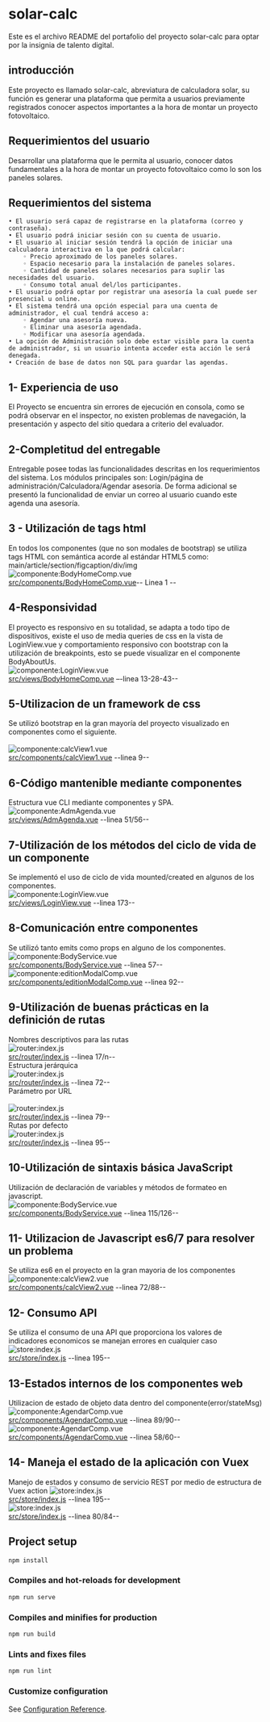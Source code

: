 # solar-calc
Este es el archivo README del portafolio del proyecto solar-calc para optar por la insignia de talento digital.

## introducción
Este proyecto es llamado solar-calc, abreviatura de calculadora solar, su función es generar una plataforma que permita a usuarios previamente registrados conocer aspectos importantes a la hora de montar un proyecto fotovoltaico.

## Requerimientos del usuario
Desarrollar una plataforma que le permita al usuario, conocer datos fundamentales a la hora de montar un proyecto fotovoltaico como lo son los paneles solares.

## Requerimientos del sistema
    
    • El usuario será capaz de registrarse en la plataforma (correo y contraseña).
    • El usuario podrá iniciar sesión con su cuenta de usuario.
    • El usuario al iniciar sesión tendrá la opción de iniciar una calculadora interactiva en la que podrá calcular:
        ◦ Precio aproximado de los paneles solares.
        ◦ Espacio necesario para la instalación de paneles solares.
        ◦ Cantidad de paneles solares necesarios para suplir las necesidades del usuario.
        ◦ Consumo total anual del/los participantes.
    • El usuario podrá optar por registrar una asesoría la cual puede ser presencial u online.
    • El sistema tendrá una opción especial para una cuenta de administrador, el cual tendrá acceso a:
        ◦ Agendar una asesoría nueva.
        ◦ Eliminar una asesoría agendada.
        ◦ Modificar una asesoría agendada.
    • La opción de Administración solo debe estar visible para la cuenta de administrador, si un usuario intenta acceder esta acción le será denegada.
    • Creación de base de datos non SQL para guardar las agendas.
    
## 1- Experiencia de uso
El Proyecto se encuentra sin errores de ejecución en consola, como se podrá observar en el inspector, no existen problemas de navegación, la presentación y aspecto del sitio quedara a criterio del evaluador.

## 2-Completitud del entregable
Entregable posee todas las funcionalidades descritas en los requerimientos del sistema. Los módulos principales son: Login/página de administración/Calculadora/Agendar asesoría. De forma adicional se presentó la funcionalidad de enviar un correo al usuario cuando este agenda una asesoría.

## 3 - Utilización de tags html
En todos los componentes (que no son modales de bootstrap) se utiliza tags HTML con semántica acorde al estándar HTML5 como: main/article/section/figcaption/div/img<br/>
![componente:BodyHomeComp.vue](src/assets/img/readmeImg/punto3rubrica.png) <br/>
[src/components/BodyHomeComp.vue](src/components/BodyHomeComp.vue)-- Linea 1 --

## 4-Responsividad
El proyecto es responsivo en su totalidad, se adapta a todo tipo de dispositivos, existe el uso de media queries de css en la vista de LoginView.vue y comportamiento responsivo con bootstrap con la utilización de breakpoints, esto se puede visualizar en el componente BodyAboutUs.<br/>
![componente:LoginView.vue](src/assets/img/readmeImg/punto4rubrica.png)<br/> 
[src/views/BodyHomeComp.vue](src/views/LoginView.vue) –-linea 13-28-43--

## 5-Utilizacion de un framework de css
Se utilizó bootstrap en la gran mayoría del proyecto visualizado en componentes como el siguiente.<br/>  
![componente:calcView1.vue](src/assets/img/readmeImg/punto5rubrica.png)<br/>
[src/components/calcView1.vue](src/views/calc1View.vue) --linea 9--

## 6-Código mantenible mediante componentes
Estructura vue CLI mediante componentes y SPA.<br/> 
![componente:AdmAgenda.vue](src/assets/img/readmeImg/punto6rubrica.png)<br/>
[src/views/AdmAgenda.vue](src/views/AdmAgenda.vue) --linea 51/56--

## 7-Utilización de los métodos del ciclo de vida de un componente
Se implementó el uso de ciclo de vida mounted/created en algunos de los componentes.<br/>
![componente:LoginView.vue](src/assets/img/readmeImg/punto7rubrica.png)<br/>
[src/views/LoginView.vue](src/views/LoginView.vue) --linea 173--

## 8-Comunicación entre componentes
Se utilizó tanto emits como props en alguno de los componentes.
![componente:BodyService.vue](src/assets/img/readmeImg/punto8rubrica1.png)<br/>
[src/components/BodyService.vue](src/components/BodyService.vue) --linea 57--<br/>
![componente:editionModalComp.vue](src/assets/img/readmeImg/punto8rubrica2.png)<br/>
[src/components/editionModalComp.vue](src/components/edition.vueModalComp) --linea 92--

## 9-Utilización de buenas prácticas en la definición de rutas
Nombres descriptivos para las rutas<br/>
![router:index.js](src/assets/img/readmeImg/punto9rubrica1.png)<br/>
[src/router/index.js](src/router/index.js) --linea 17/n--<br/>
Estructura jerárquica</br> 
![router:index.js](src/assets/img/readmeImg/punto9rubrica2.png)<br/>
[src/router/index.js](src/router/index.js) --linea 72--<br/>
Parámetro por URL</br>  
![router:index.js](src/assets/img/readmeImg/punto9rubrica3.png)<br/>
[src/router/index.js](src/router/index.js) --linea 79--<br/>
Rutas por defecto</br> 
![router:index.js](src/assets/img/readmeImg/punto9rubrica4.png)<br/>
[src/router/index.js](src/router/index.js) --linea 95--<br/>

## 10-Utilización de sintaxis básica JavaScript
Utilización de declaración de variables y métodos de formateo en javascript.<br/>
![componente:BodyService.vue](src/assets/img/readmeImg/punto11rubrica.png)<br/>
[src/components/BodyService.vue](src/components/BodyService.vue) --linea 115/126--<br/>

## 11- Utilizacion de Javascript es6/7 para resolver un problema
Se utiliza es6 en el proyecto en la gran mayoria de los componentes  
![componente:calcView2.vue](src/assets/img/readmeImg/punto11rubrica.png)<br/>
[src/components/calcView2.vue](src/components/calcView2.vue) --linea 72/88--<br/>
 
## 12- Consumo API
Se utiliza el consumo de una API que proporciona los valores de indicadores economicos
se manejan errores en cualquier caso
![store:index.js](src/assets/img/readmeImg/punto12rubrica.png)<br/>
[src/store/index.js](src/store/index.js) --linea 195--<br/>

## 13-Estados internos de los componentes web
Utilizacion de estado de objeto data dentro del componente(error/stateMsg)
![componente:AgendarComp.vue](src/assets/img/readmeImg/punto13rubrica.png)<br/>
[src/components/AgendarComp.vue](src/components/AgendarComp.vue) --linea 89/90--<br/>
![componente:AgendarComp.vue](src/assets/img/readmeImg/punto13rubrica2.png)<br/>
[src/components/AgendarComp.vue](src/components/AgendarComp.vue) --linea 58/60--<br/>

## 14- Maneja el estado de la aplicación con Vuex
Manejo de estados y consumo de servicio REST por medio de estructura de Vuex action
![store:index.js](src/assets/img/readmeImg/punto12rubrica.png)<br/>
[src/store/index.js](src/store/index.js) --linea 195--<br/>
![store:index.js](src/assets/img/readmeImg/punto14rubrica.png)<br/>
[src/store/index.js](src/store/index.js) --linea 80/84--<br/>
## Project setup
```
npm install
```

### Compiles and hot-reloads for development
```
npm run serve
```

### Compiles and minifies for production
```
npm run build
```

### Lints and fixes files
```
npm run lint
```

### Customize configuration
See [Configuration Reference](https://cli.vuejs.org/config/).
